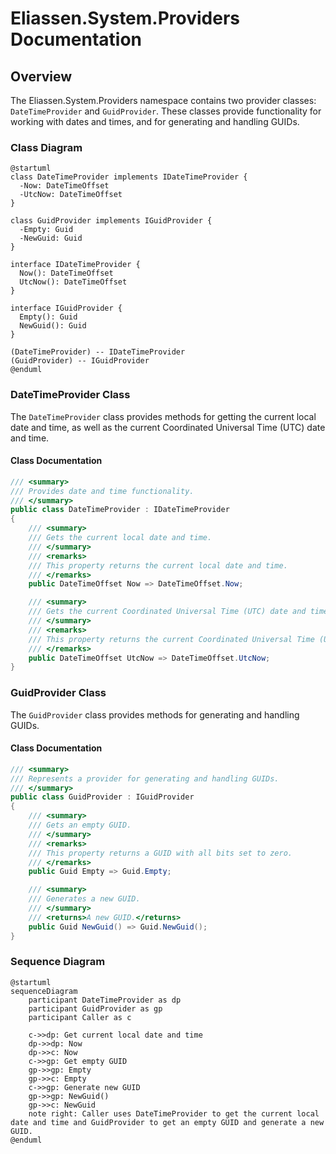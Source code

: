# Eliassen.System.Providers Documentation

## Overview

The Eliassen.System.Providers namespace contains two provider classes: `DateTimeProvider` and `GuidProvider`. These classes provide functionality for working with dates and times, and for generating and handling GUIDs.

### Class Diagram

```plantuml
@startuml
class DateTimeProvider implements IDateTimeProvider {
  -Now: DateTimeOffset
  -UtcNow: DateTimeOffset
}

class GuidProvider implements IGuidProvider {
  -Empty: Guid
  -NewGuid: Guid
}

interface IDateTimeProvider {
  Now(): DateTimeOffset
  UtcNow(): DateTimeOffset
}

interface IGuidProvider {
  Empty(): Guid
  NewGuid(): Guid
}

(DateTimeProvider) -- IDateTimeProvider
(GuidProvider) -- IGuidProvider
@enduml
```

### DateTimeProvider Class

The `DateTimeProvider` class provides methods for getting the current local date and time, as well as the current Coordinated Universal Time (UTC) date and time.

#### Class Documentation

```csharp
/// <summary>
/// Provides date and time functionality.
/// </summary>
public class DateTimeProvider : IDateTimeProvider
{
    /// <summary>
    /// Gets the current local date and time.
    /// </summary>
    /// <remarks>
    /// This property returns the current local date and time.
    /// </remarks>
    public DateTimeOffset Now => DateTimeOffset.Now;

    /// <summary>
    /// Gets the current Coordinated Universal Time (UTC) date and time.
    /// </summary>
    /// <remarks>
    /// This property returns the current Coordinated Universal Time (UTC) date and time.
    /// </remarks>
    public DateTimeOffset UtcNow => DateTimeOffset.UtcNow;
}
```

### GuidProvider Class

The `GuidProvider` class provides methods for generating and handling GUIDs.

#### Class Documentation

```csharp
/// <summary>
/// Represents a provider for generating and handling GUIDs.
/// </summary>
public class GuidProvider : IGuidProvider
{
    /// <summary>
    /// Gets an empty GUID.
    /// </summary>
    /// <remarks>
    /// This property returns a GUID with all bits set to zero.
    /// </remarks>
    public Guid Empty => Guid.Empty;

    /// <summary>
    /// Generates a new GUID.
    /// </summary>
    /// <returns>A new GUID.</returns>
    public Guid NewGuid() => Guid.NewGuid();
}
```

### Sequence Diagram

```plantuml
@startuml
sequenceDiagram
    participant DateTimeProvider as dp
    participant GuidProvider as gp
    participant Caller as c

    c->>dp: Get current local date and time
    dp->>dp: Now
    dp->>c: Now
    c->>gp: Get empty GUID
    gp->>gp: Empty
    gp->>c: Empty
    c->>gp: Generate new GUID
    gp->>gp: NewGuid()
    gp->>c: NewGuid
    note right: Caller uses DateTimeProvider to get the current local date and time and GuidProvider to get an empty GUID and generate a new GUID.
@enduml
```